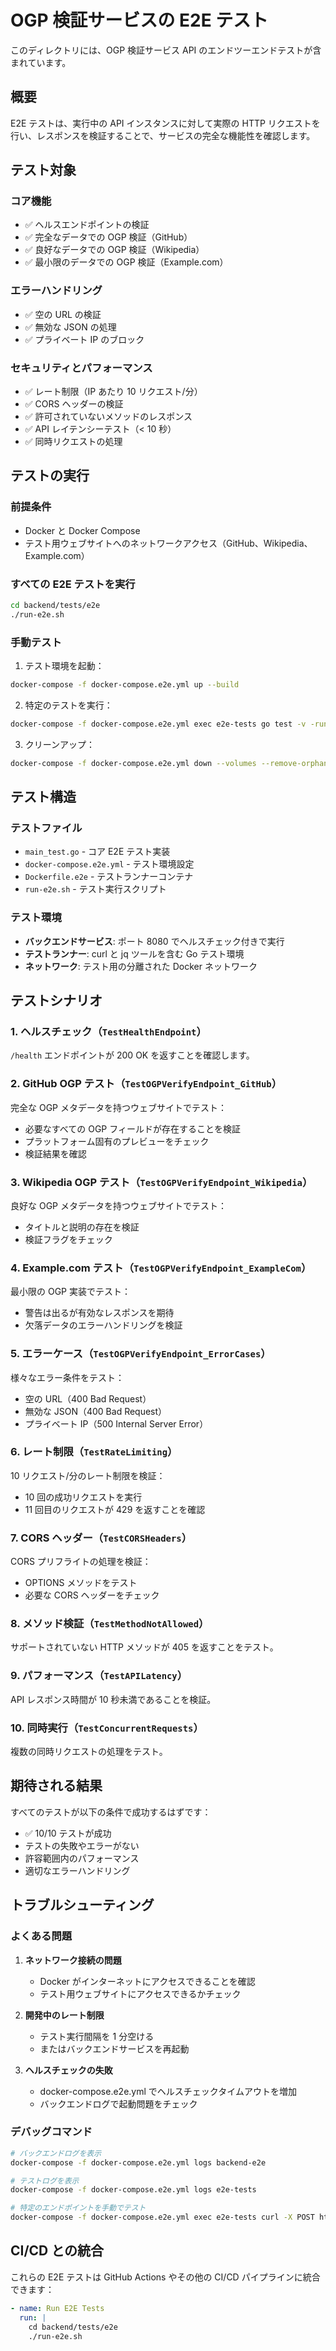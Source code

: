 # OGP 検証サービスの E2E テスト

このディレクトリには、OGP 検証サービス API のエンドツーエンドテストが含まれています。

## 概要

E2E テストは、実行中の API インスタンスに対して実際の HTTP リクエストを行い、レスポンスを検証することで、サービスの完全な機能性を確認します。

## テスト対象

### コア機能
- ✅ ヘルスエンドポイントの検証
- ✅ 完全なデータでの OGP 検証（GitHub）
- ✅ 良好なデータでの OGP 検証（Wikipedia）
- ✅ 最小限のデータでの OGP 検証（Example.com）

### エラーハンドリング
- ✅ 空の URL の検証
- ✅ 無効な JSON の処理
- ✅ プライベート IP のブロック

### セキュリティとパフォーマンス
- ✅ レート制限（IP あたり 10 リクエスト/分）
- ✅ CORS ヘッダーの検証
- ✅ 許可されていないメソッドのレスポンス
- ✅ API レイテンシーテスト（< 10 秒）
- ✅ 同時リクエストの処理

## テストの実行

### 前提条件
- Docker と Docker Compose
- テスト用ウェブサイトへのネットワークアクセス（GitHub、Wikipedia、Example.com）

### すべての E2E テストを実行

```bash
cd backend/tests/e2e
./run-e2e.sh
```

### 手動テスト

1. テスト環境を起動：
```bash
docker-compose -f docker-compose.e2e.yml up --build
```

2. 特定のテストを実行：
```bash
docker-compose -f docker-compose.e2e.yml exec e2e-tests go test -v -run TestHealthEndpoint
```

3. クリーンアップ：
```bash
docker-compose -f docker-compose.e2e.yml down --volumes --remove-orphans
```

## テスト構造

### テストファイル
- `main_test.go` - コア E2E テスト実装
- `docker-compose.e2e.yml` - テスト環境設定
- `Dockerfile.e2e` - テストランナーコンテナ
- `run-e2e.sh` - テスト実行スクリプト

### テスト環境
- **バックエンドサービス**: ポート 8080 でヘルスチェック付きで実行
- **テストランナー**: curl と jq ツールを含む Go テスト環境
- **ネットワーク**: テスト用の分離された Docker ネットワーク

## テストシナリオ

### 1. ヘルスチェック（`TestHealthEndpoint`）
`/health` エンドポイントが 200 OK を返すことを確認します。

### 2. GitHub OGP テスト（`TestOGPVerifyEndpoint_GitHub`）
完全な OGP メタデータを持つウェブサイトでテスト：
- 必要なすべての OGP フィールドが存在することを検証
- プラットフォーム固有のプレビューをチェック
- 検証結果を確認

### 3. Wikipedia OGP テスト（`TestOGPVerifyEndpoint_Wikipedia`）
良好な OGP メタデータを持つウェブサイトでテスト：
- タイトルと説明の存在を検証
- 検証フラグをチェック

### 4. Example.com テスト（`TestOGPVerifyEndpoint_ExampleCom`）
最小限の OGP 実装でテスト：
- 警告は出るが有効なレスポンスを期待
- 欠落データのエラーハンドリングを検証

### 5. エラーケース（`TestOGPVerifyEndpoint_ErrorCases`）
様々なエラー条件をテスト：
- 空の URL（400 Bad Request）
- 無効な JSON（400 Bad Request）
- プライベート IP（500 Internal Server Error）

### 6. レート制限（`TestRateLimiting`）
10 リクエスト/分のレート制限を検証：
- 10 回の成功リクエストを実行
- 11 回目のリクエストが 429 を返すことを確認

### 7. CORS ヘッダー（`TestCORSHeaders`）
CORS プリフライトの処理を検証：
- OPTIONS メソッドをテスト
- 必要な CORS ヘッダーをチェック

### 8. メソッド検証（`TestMethodNotAllowed`）
サポートされていない HTTP メソッドが 405 を返すことをテスト。

### 9. パフォーマンス（`TestAPILatency`）
API レスポンス時間が 10 秒未満であることを検証。

### 10. 同時実行（`TestConcurrentRequests`）
複数の同時リクエストの処理をテスト。

## 期待される結果

すべてのテストが以下の条件で成功するはずです：
- ✅ 10/10 テストが成功
- テストの失敗やエラーがない
- 許容範囲内のパフォーマンス
- 適切なエラーハンドリング

## トラブルシューティング

### よくある問題

1. **ネットワーク接続の問題**
   - Docker がインターネットにアクセスできることを確認
   - テスト用ウェブサイトにアクセスできるかチェック

2. **開発中のレート制限**
   - テスト実行間隔を 1 分空ける
   - またはバックエンドサービスを再起動

3. **ヘルスチェックの失敗**
   - docker-compose.e2e.yml でヘルスチェックタイムアウトを増加
   - バックエンドログで起動問題をチェック

### デバッグコマンド

```bash
# バックエンドログを表示
docker-compose -f docker-compose.e2e.yml logs backend-e2e

# テストログを表示
docker-compose -f docker-compose.e2e.yml logs e2e-tests

# 特定のエンドポイントを手動でテスト
docker-compose -f docker-compose.e2e.yml exec e2e-tests curl -X POST http://backend-e2e:8080/api/v1/ogp/verify -H "Content-Type: application/json" -d '{"url":"https://github.com"}'
```

## CI/CD との統合

これらの E2E テストは GitHub Actions やその他の CI/CD パイプラインに統合できます：

```yaml
- name: Run E2E Tests
  run: |
    cd backend/tests/e2e
    ./run-e2e.sh
```